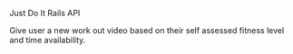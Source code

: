 Just Do It Rails API

Give user a new work out video based on their self assessed fitness level and time availability.
